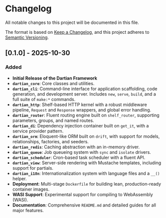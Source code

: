 # Changelog

All notable changes to this project will be documented in this file.

The format is based on [Keep a Changelog](https://keepachangelog.com/en/1.0.0/),
and this project adheres to [Semantic Versioning](https://semver.org/spec/v2.0.0.html).

## [0.1.0] - 2025-10-30

### Added

-   **Initial Release of the Dartian Framework**
-   **`dartian_core`**: Core classes and utilities.
-   **`dartian_cli`**: Command-line interface for application scaffolding, code generation, and development server. Includes `new`, `serve`, `build`, and a full suite of `make:*` commands.
-   **`dartian_http`**: Shelf-based HTTP kernel with a robust middleware pipeline, `Request` and `Response` wrappers, and global error handling.
-   **`dartian_router`**: Fluent routing engine built on `shelf_router`, supporting parameters, groups, and named routes.
-   **`dartian_di`**: Dependency injection container built on `get_it`, with a service provider pattern.
-   **`dartian_orm`**: Eloquent-like ORM built on `drift`, with support for models, relationships, factories, and seeders.
-   **`dartian_redis`**: Caching abstraction with an in-memory driver.
-   **`dartian_queue`**: Job queueing system with `sync` and `isolate` drivers.
-   **`dartian_scheduler`**: Cron-based task scheduler with a fluent API.
-   **`dartian_view`**: Server-side rendering with Mustache templates, including support for partials.
-   **`dartian_i18n`**: Internationalization system with language files and a `__()` helper.
-   **Deployment**: Multi-stage `Dockerfile` for building lean, production-ready container images.
-   **WASI Support**: Experimental support for compiling to WebAssembly (WASI).
-   **Documentation**: Comprehensive `README.md` and detailed guides for all major features.
